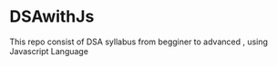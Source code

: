 # DSAwithJs
This repo consist of DSA syllabus from begginer to advanced , using Javascript Language

